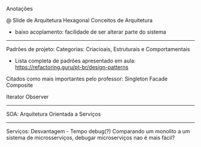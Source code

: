 Anotações


@ Slide de Arquitetura Hexagonal
Conceitos de Arquitetura
- baixo acoplamento: facilidade de ser alterar parte do sistema

___
Padrões de projeto:
Categorias: Criacioais, Estruturais e Comportamentais
- Lista completa de padrões apresentado em aula:
https://refactoring.guru/pt-br/design-patterns

Citados como mais importantes pelo professor:
Singleton
Facade
Composite

Iterator
Observer
___

SOA: Arquitetura Orientada a Serviços


____

Serviços:
Desvantagem - Tempo debug(?)
Comparando um monolito a um sistema de microsserviços, debugar microserviços nao é mais fácil?
